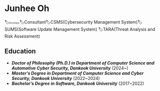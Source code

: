 # Junhee Oh
🏷️<span style="font-size:50%">Developer</span>🏷️Consultant🏷️CSMS(Cybersecurity Management System)🏷️SUMS(Software Update Management System)
🏷️TARA(Threat Analysis and Risk Assessment)

## Education

- <i><b>Doctor of Philosophy (Ph.D.) in Department of Computer Science and Automotive Cyber ​​Security, Dankook University</b></i> (2024~)
- <i><b>Master’s Degree in Department of Computer Science and Cyber ​​Security, Dankook University</b></i> (2022~2024)
- <i><b>Bachelor’s Degree in Software, Dankook University</b></i> (2017~2022)
